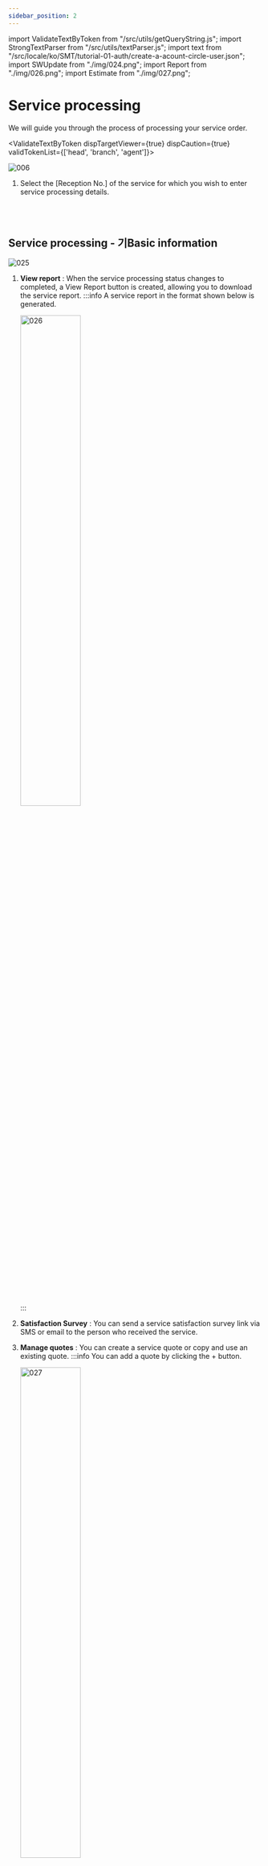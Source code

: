 ```yaml
---
sidebar_position: 2
---
```

import ValidateTextByToken from "/src/utils/getQueryString.js";
import StrongTextParser from "/src/utils/textParser.js";
import text from "/src/locale/ko/SMT/tutorial-01-auth/create-a-acount-circle-user.json";
import SWUpdate from "./img/024.png";
import Report from "./img/026.png";
import Estimate from "./img/027.png";

# Service processing

We will guide you through the process of processing your service order.

<ValidateTextByToken dispTargetViewer={true} dispCaution={true} validTokenList={['head', 'branch', 'agent']}>

![006](./img/006.png)

1. Select the [Reception No.] of the service for which you wish to enter service processing details.
<br/>
<br/>

## Service processing - 기Basic information
![025](./img/025.png)

1. **View report** : When the service processing status changes to completed, a View Report button is created, allowing you to download the service report.
    :::info
        A service report in the format shown below is generated.<br/>
        <div><img src={Report} width="50%" alt="026" /></div>

    :::
1. **Satisfaction Survey** : You can send a service satisfaction survey link via SMS or email to the person who received the service.
1. **Manage quotes** : You can create a service quote or copy and use an existing quote.
    :::info
        You can add a quote by clicking the + button.
        <div><img src={Estimate} width="50%" alt="027" /></div>
    :::
1. **VOC** : You can immediately register VOCs that occur during service processing. The progress of registered VOCs can be checked by displaying them at the bottom of the VOC creation button.
1. **Satisfaction Survey Sending Information** : If you select the Satisfaction Survey button, the sending information will appear. 
1. **Work Completed (Payment Request)** : If the service work is completed, click to complete the process and request payment. Once the work is completed, information cannot be modified.
1. **Check the headquarters** : For items that have been completed, you can check with the head office.
    :::warning
        In some regions (e.g. China), free material shipment is only possible after verification by the head office.
    :::
<br/>
<br/>

## Service processing - Change facility information
![028](./img/028.png)
1. If you need to modify the information of the service target facility, click the Change button to modify it.
1. Click the Save button to complete modifying the equipment information.
1. Click the Add button to add reference material for service processing.
1. Click the Save button to complete adding the attachment.
<br/>
<br/>

## Service processing - Modify inquiry content and manage dispatch
![029](./img/029.png)
1. If you need to modify the service inquiry details, click the Save button after modifying them.
1. You can modify the list of engineers who will be dispatched.
1. After adding or deleting engineers, click the Save button.
<br/>
<br/>

## Service processing - Service History
![030](./img/030.png)
1. Service history is displayed.<br/>You can check the date of reception, reception number, S/N, reception contents, action details, service category (details), free service category, assigned engineer, scheduled visit date, action date, customer representative, and customer company name.
1. Preventive activity history is displayed. <br/>You can check S/N, customer, type, center in charge, whether action has been taken, person taking action, and date of action.
1. A list of your holdings will be displayed.<br/>You can check S/N, responsible center name, model name, product code, product name, warranty start and end date, and order number.
<br/>
<br/>

## Service processing - Add used parts
![008](./img/008.png)

1. Enter the part code you used.
1. Click the Search button.
    :::note
    If the part code is registered in the system, the part name and unit price are automatically entered. If not, the cause is displayed in the classification tab, and you can enter the data directly if necessary.
    :::
    :::info
    **SA** : Service available
    <br/>**DNA** : This is a discontinued part that cannot be newly released, but if we have stock, we can use the stock. 
    <br/>**SNA** : Parts that are discontinued for service purposes, even if they are in stock
    :::
1. Click Add to register the part.
<br/>
<br/>

![009](./img/009.png)
1. Verify that the part is registered properly.
<br/>
<br/>

## processing - Action and Verification 1/2

![010](./img/010.png)
1. Select the appropriate service category. 
1. Select the faulty module and detailed fault location.
1. Select the failure type and phenomenon.
1. Select the action type and task content. 
1. Please write the service details in detail.
<br/>
<br/>

## processing - Action and Verification 2/2

![010](./img/010_2.png)
1. If a HW change or SW upgrade occurs while the service is in progress, you can enter version information for version management. Click Search to select the applicable version.
    :::info
    <div><img src={SWUpdate} width="50%" alt="024" /></div>
    <br/>When you recognize the QR code of the equipment, you can see a pop-up window on the recognized mobile phone asking whether to reflect the SW information to the recently registered service order, as shown in the image above. When you click the confirmation button, the corresponding data is automatically registered.
    :::
1. Click the Add button to enter attachment files if necessary.
    :::warning
    Please attach files related to the work, such as photos or videos of results or malfunctions that occurred during the service.
    <br/>Please refer to Service Processing - 6/6 for inserting a replacement file for the customer reviewer's signature.
    :::
1. Click the Save button to save your actions. 
<br/>
<br/>

## processing - Enter working hours

![011](./img/011.png)
Enter the time required for the service task.
1. Click +.
1. Choose an engineer.
1. Select the time spent category.
1. Enter a start date and an end date. 
1. Click Save to confirm that the time taken has been registered normally.
    :::note
    ![011](./img/011_2.png)
    You can click the button to temporarily save the time input without closing the pop-up window.
    :::
1. Click the Add button to enter attachment files if necessary.
1. Click the Save button to save your actions.
<br/>
<br/>

## processing - Specification/Invoice

![012](./img/012.png)

Enter the amount charged for the service work.
1. Check the entered amount. 
1. If you need to modify the final amount, select Modify with Discount to modify the billing amount.
1. Select Save to complete writing the service amount.
    :::note
    A quotation can be issued based on the amount stored in the billing amount.
    :::
1. Select Go to final confirmation page to complete entering information about service processing.
<br/>
<br/>

## processing - Final confirmation

![013](./img/013.png)
This is the page where you can check the final service details and complete the process by receiving confirmation from the customer reviewer.
1. Check the written content.
<br/>
<br/>

![013](./img/013_2.png)
1. Select your client's inspector.
1. Select an inspection date.
    :::warning
    If the digital signature is not effective or the digital signature is not available, you must enter an attachment to replace the signature. Please add the file in the Upload Review File tab.
     :::
1. Click Save.
<br/>
<br/>

![014](./img/014.png)
1. Verify the name of the customer reviewer and click Cancel to make any changes if necessary. If the name of the customer reviewer is correct, click OK. 
1. Obtain the signature of the customer's inspector.
1. Click OK to complete the final confirmation.
    :::info
    ![014](./img/014_2.png)
    The status of a service suggestion that has passed final confirmation will change to Completed.
     :::
</ValidateTextByToken>